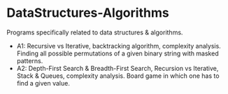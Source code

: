 # DataStructures-Algorithms
Programs specifically related to data structures &amp; algorithms.

- A1: Recursive vs Iterative, backtracking algorithm, complexity analysis. Finding all possible permutations of a given binary string with masked patterns.
- A2: Depth-First Search & Breadth-First Search, Recursion vs Iterative, Stack & Queues, complexity analysis. Board game in which one has to find a given value. 
